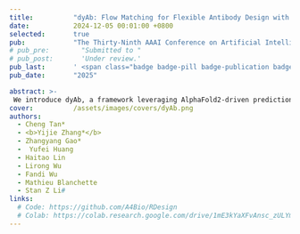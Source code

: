 ```yaml
---
title:          "dyAb: Flow Matching for Flexible Antibody Design with AlphaFold-driven Pre-binding Antigen"
date:           2024-12-05 00:01:00 +0800
selected:       true
pub:            "The Thirty-Ninth AAAI Conference on Artificial Intelligence (AAAI)"
# pub_pre:        "Submitted to "
# pub_post:       'Under review.'
pub_last:       ' <span class="badge badge-pill badge-publication badge-success">Oral Presentation</span>'
pub_date:       "2025"

abstract: >-
 We introduce dyAb, a framework leveraging AlphaFold2-driven predictions and combining coarse-grained interface alignment with fine-grained flow matching to simulate dynamic interactions, significantly outperforming existing models and streamlining antibody design.
cover:          /assets/images/covers/dyAb.png
authors:
  - Cheng Tan*
  - <b>Yijie Zhang*</b>
  - Zhangyang Gao*
  -  Yufei Huang
  - Haitao Lin
  - Lirong Wu 
  - Fandi Wu
  - Mathieu Blanchette
  - Stan Z Li#
links:
  # Code: https://github.com/A4Bio/RDesign
  # Colab: https://colab.research.google.com/drive/1mE3kYaXFvAnsc_zULYm5InO_kxlQBKZ3#scrollTo=3aJDuVNJFic2
---
```

